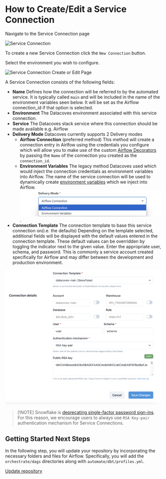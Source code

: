 # How to Create/Edit a Service Connection

Navigate to the Service Connection page

![Service Connection](./assets/menu_service_connection.gif)

To create a new Service Connection click the `New Connection` button.

Select the environment you wish to configure.

![Service Connection Create or Edit Page](./assets/serviceconnection_editnew_page.png)

A Service Connection consists of the following fields:

- **Name** Defines how the connection will be referred to by the automated service. It is typically called `main` and will be included in the name of the environment variables seen below. It will be set as the Airflow connection_id if that option is selected.
- **Environment** The Datacoves environment associated with this service connection.
- **Service** The Datacoves stack service where this connection should be made available e.g. Airflow
- **Delivery Mode** Datacoves currently supports 2 Delivery modes
  - **Airflow Connection** (preferred method) This method will create a connection entry in Airlfow using the credentials you configure which will allow you to make use of the custom [Airflow Decorators](/reference/airflow/datacoves-decorators.md) by passing the `Name` of the connection you created as the `connection_id`. 
  - **Environment Variables** The legacy method Datacoves used which would inject the connection credentials as environment variables into Airflow. The name of the service connection will be used to dynamically create [environment variables](/reference/airflow/environment-service-connection-vars.md) which we inject into Airflow. 
    ![Delivery Mode](assets/service_connection_delivery.jpg). 
- **Connection Template** The connection template to base this service connection on(i.e. the defaults)
  Depending on the template selected, additional fields will be displayed with the default values entered in the connection template. These default values can be overridden by toggling the indicator next to the given value. Enter the appropriate user, schema, and password. This is commonly a service account created specifically for Airflow and may differ between the development and production environment.

![Service Connection Connection Details](./assets/serviceconnection_editnew_details.png)

> [!NOTE] Snowflake is [deprecating single-factor password sign-ins](https://docs.snowflake.com/en/user-guide/security-mfa-rollout). For this reason, we encourage users to always use `RSA Key-pair` authentication mechanism for Service Connections.

## Getting Started Next Steps 
In the following step, you will update your repository by incorporating the necessary folders and files for Airflow. Specifically, you will add the `orchestrate/dags` directories along with `automate/dbt/profiles.yml`. 

[Update repository](getting-started/Admin/configure-repository.md)